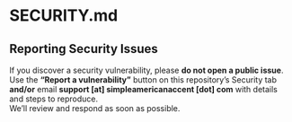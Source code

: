 # SECURITY.md

## Reporting Security Issues

If you discover a security vulnerability, please **do not open a public issue**.  
Use the **“Report a vulnerability”** button on this repository’s Security tab **and/or** email **support [at] simpleamericanaccent [dot] com** with details and steps to reproduce.  
We’ll review and respond as soon as possible.
